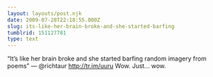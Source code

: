 ```yaml
---
layout: layouts/post.njk
date: 2009-07-28T22:18:55.000Z
slug: its-like-her-brain-broke-and-she-started-barfing
tumblrid: 151127781
type: text
---
```

<p>&ldquo;It&rsquo;s like her brain broke and she started barfing random imagery from poems&rdquo; — @richtaur <a href="http://tr.im/uuru">http://tr.im/uuru</a> Wow. Just… wow.</p>
